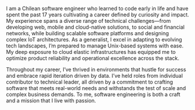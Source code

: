 
I am a Chilean software engineer who learned to code early in life and have spent the past 17 years cultivating a career defined by curiosity and impact. My experience spans a diverse range of technical challenges—from developing web, mobile and cloud-native solutions, to social and financial networks, while building scalable software platforms and designing complex IoT architectures. As a generalist, I excel in adapting to evolving tech landscapes, I’m prepared to manage Unix-based systems with ease. My deep exposure to cloud elastic infrastructures has equipped me to optimize product reliability and operational excellence across the stack.

Throughout my career, I’ve thrived in environments that hustle for success and embrace rapid iteration driven by data. I’ve held roles from individual contributor to technical leader, all driven by a commitment to crafting software that meets real-world needs and withstands the test of scale and complex business demands. To me, software engineering is both a craft and a mission that I live with passion.

